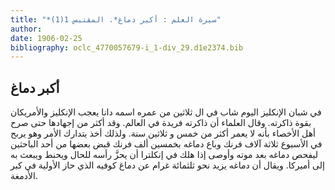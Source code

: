 ```yaml
---
title: "*سيرة العلم : أكبر دماغ*. المقتبس 1(1)"
author: 
date: 1906-02-25
bibliography: oclc_4770057679-i_1-div_29.d1e2374.bib
---
```




##  أكبر دماغ 


 في شبان الإنكليز اليوم شاب في ال  ثلاثين  من عمره اسمه دانا يعجب الإنكليز والأمريكان بقوة ذاكرته. وقال العلماء أن ذاكرته فريدة في العالم. وقد أكثر من إجهادها حتى صرح أهل الأخصاء بأنه لا يعمر أكثر من  خمس  و  ثلاثين  سنة. ولذلك أخذ يتدارك الأمر وهو يربح في الأسبوع   ثلاثة آلاف  فرنك وباع دماغه بخمسين  ألف  فرنك قبض بعضها من  أحد  الباحثين ليفحص دماغه بعد موته وأوصى إذا هلك في إنكلترا أن يحزَّ رأسه للحال ويحنط ويبعث به إلى أميركا. ويقال أن دماغه يزيد نحو  ثلثمائة  غرام عن دماغ كوفيه الذي حاز الأولية في كبر الأدمغة. 

